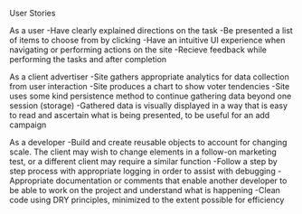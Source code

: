 User Stories

As a user
-Have clearly explained directions on the task
-Be presented a list of items to choose from by clicking
-Have an intuitive UI experience when navigating or performing actions on the site
-Recieve feedback while performing the tasks and after completion


As a client advertiser
-Site gathers appropriate analytics for data collection from user interaction
-Site produces a chart to show voter tendencies
-Site uses some kind persistence method to continue gathering data beyond one session (storage)
-Gathered data is visually displayed in a way that is easy to read and ascertain what is being presented, to be useful for an add campaign

As a developer
-Build and create reusable objects to account for changing scale. The client may wish to change elements in a follow-on marketing test, or a different client may require a similar function
-Follow a step by step process with appropriate logging in order to assist with debugging
-Appropriate documentation or comments that enable another developer to be able to work on the project and understand what is happening
-Clean code using DRY principles, minimized to the extent possible for efficiency